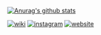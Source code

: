 [![Anurag's github stats][starts]][profile]

[![wiki](https://img.shields.io/badge/arduino-trafficlight-brightgreen?style=plactic&logo=arduino)](https://github.com/danmirror/traffic-light-arduino)
[![instagram](https://img.shields.io/badge/phantomjs-loadspeed-ff69b4?style=plactic&logo=javascript)](https://github.com/danmirror/phantomjs-loadspeed)
[![website](https://img.shields.io/badge/laravel-IOT-9cf?style=plactic&logo=laravel)](https://github.com/danmirror/laravel-pressure)

[starts]: https://github-readme-stats.vercel.app/api?username=danmirror&theme=bear&show_icons=true&count_private=false&hide=contribs,issues,prs,stars
[profile]:https://me-danuandrean.github.io
<!--


Here are some ideas to get you started:

- 🔭 I’m currently working on ...
- 🌱 I’m currently learning ...
- 👯 I’m looking to collaborate on ...
- 🤔 I’m looking for help with ...
- 💬 Ask me about ...
- 📫 How to reach me: ...
- 😄 Pronouns: ...
- ⚡ Fun fact: ...
-->

